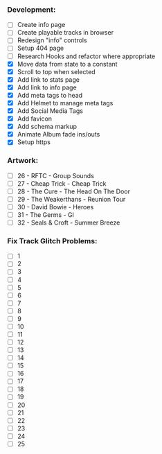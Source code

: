 ### Development:

- [ ] Create info page
- [ ] Create playable tracks in browser
- [ ] Redesign "info" controls
- [ ] Setup 404 page
- [ ] Research Hooks and refactor where appropriate
- [x] Move data from state to a constant
- [x] Scroll to top when selected
- [x] Add link to stats page
- [x] Add link to info page
- [x] Add meta tags to head
- [x] Add Helmet to manage meta tags
- [x] Add Social Media Tags
- [x] Add favicon
- [x] Add schema markup
- [x] Animate Album fade ins/outs
- [x] Setup https

### Artwork:

- [ ] 26 - RFTC - Group Sounds
- [ ] 27 - Cheap Trick - Cheap Trick
- [ ] 28 - The Cure - The Head On The Door
- [ ] 29 - The Weakerthans - Reunion Tour
- [ ] 30 - David Bowie - Heroes
- [ ] 31 - The Germs - GI
- [ ] 32 - Seals & Croft - Summer Breeze

### Fix Track Glitch Problems:

- [ ] 1
- [ ] 2
- [ ] 3
- [ ] 4
- [ ] 5
- [ ] 6
- [ ] 7
- [ ] 8
- [ ] 9
- [ ] 10
- [ ] 11
- [ ] 12
- [ ] 13
- [ ] 14
- [ ] 15
- [ ] 16
- [ ] 17
- [ ] 18
- [ ] 19
- [ ] 20
- [ ] 21
- [ ] 22
- [ ] 23
- [ ] 24
- [ ] 25
